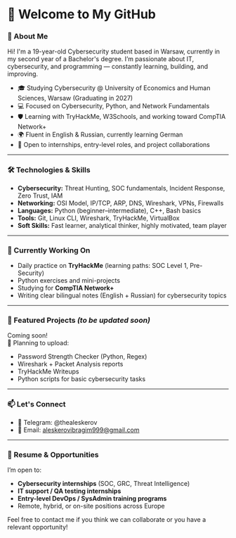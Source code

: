 # 👋 Welcome to My GitHub

### 🧠 About Me

Hi! I'm a 19-year-old Cybersecurity student based in Warsaw, currently in my second year of a Bachelor's degree. I’m passionate about IT, cybersecurity, and programming — constantly learning, building, and improving.

- 🎓 Studying Cybersecurity @ University of Economics and Human Sciences, Warsaw (Graduating in 2027)  
- 💻 Focused on Cybersecurity, Python, and Network Fundamentals  
- 🛡️ Learning with TryHackMe, W3Schools, and working toward CompTIA Network+  
- 🌍 Fluent in English & Russian, currently learning German  
- 🤖 Open to internships, entry-level roles, and project collaborations  

---

### 🛠️ Technologies & Skills

- **Cybersecurity:** Threat Hunting, SOC fundamentals, Incident Response, Zero Trust, IAM  
- **Networking:** OSI Model, IP/TCP, ARP, DNS, Wireshark, VPNs, Firewalls  
- **Languages:** Python (beginner–intermediate), C++, Bash basics  
- **Tools:** Git, Linux CLI, Wireshark, TryHackMe, VirtualBox  
- **Soft Skills:** Fast learner, analytical thinker, highly motivated, team player  

---

### 🎯 Currently Working On

- Daily practice on **TryHackMe** (learning paths: SOC Level 1, Pre-Security)  
- Python exercises and mini-projects  
- Studying for **CompTIA Network+**  
- Writing clear bilingual notes (English + Russian) for cybersecurity topics  

---

### 📌 Featured Projects *(to be updated soon)*

Coming soon!  
📁 Planning to upload:
- Password Strength Checker (Python, Regex)  
- Wireshark + Packet Analysis reports  
- TryHackMe Writeups  
- Python scripts for basic cybersecurity tasks  

---

### 📫 Let's Connect

- 💬 Telegram: @thealeskerov  
- 📧 Email: aleskerovibragim999@gmail.com  

---

### 🚀 Resume & Opportunities

I’m open to:
- **Cybersecurity internships** (SOC, GRC, Threat Intelligence)  
- **IT support / QA testing internships**  
- **Entry-level DevOps / SysAdmin training programs**  
- Remote, hybrid, or on-site positions across Europe

Feel free to contact me if you think we can collaborate or you have a relevant opportunity!
